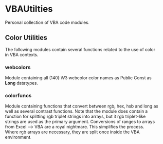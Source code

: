 # VBAUtilties

Personal collection of VBA code modules.

## Color Utilities

The following modules contain several functions related to the use of color in VBA contexts.

### webcolors
Module containing all (140) W3 webcolor color names as Public Const as **Long** datatypes.

### colorfuncs
Module containing functions that convert between rgb, hex, hsb and long as well as several contrast functions. Note that the module does contain a function for splitting rgb triplet strings into arrays, but it rgb triplet-like strings are used as the primary argument. Conversions of ranges to arrays from Excel --> VBA are a royal nightmare. This simplifies the process. Where rgb arrays are necessary, they are split once inside the VBA environment.

